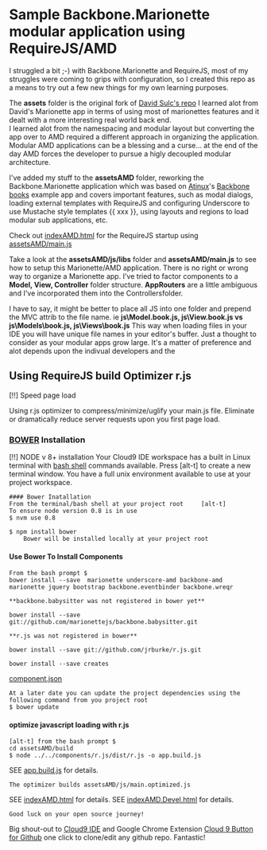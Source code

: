 # Sample Backbone.Marionette modular application using RequireJS/AMD 

I struggled a bit ;-) with Backbone.Marionette and RequireJS, most of my struggles were coming to grips with configuration, so I created this repo as a means to try out a few new things for my own learning purposes.

The **assets** folder is the original fork of [David Sulc's repo](https://github.com/davidsulc/backbone.marionette-atinux-books)  I learned alot from David's Marionette app in terms of using most of marionettes features and it dealt with a more interesting real world back end.  
I learned alot from the namespacing and modular layout but converting the app over to AMD required a different approach in organizing the application.  Modular AMD applications can be a blessing and a curse... at the end of the day AMD forces the developer to pursue a higly decoupled modular architecture.

I've added my stuff to the **assetsAMD** folder, reworking the Backbone.Marionette application which was based on [Atinux](http://www.atinux.fr)'s [Backbone books](http://www.atinux.fr/backbone-books/)
example app and covers important features, such as modal dialogs, loading external templates with RequireJS and configuring Underscore to use Mustache style templates {{ xxx }},
using layouts and regions to load modular sub applications, etc.

Check out [indexAMD.html](https://github.com/t2k/backbone.marionette-RequireJS/blob/master/indexAMD.html) for the RequireJS startup using [assetsAMD/main.js](https://github.com/t2k/backbone.marionette-RequireJS/blob/master/assetsAMD/js/main.js)

Take a look at the **assetsAMD/js/libs** folder and **assetsAMD/main.js** to see how to setup this  Marionette/AMD application.  There is no right or wrong way to organize
a Marionette app.  I've tried to factor components to a **Model, View, Controller** folder structure.  **AppRouters** are a little ambiguous and I've incorporated them into the Controllersfolder.

I have to say, it might be better to place all JS into one folder and prepend the MVC attrib to the file name.  ie **js\Model.book.js, js\View.book.js vs js\Models\book.js, js\Views\book.js**
This way when loading files in your IDE you will have unique file names in your editor's buffer.  Just a thought to consider as your modular apps grow large.  It's a matter of preference and alot depends upon the indivual developers and the 

## Using RequireJS build Optimizer r.js
[!!]  Speed page load

Using r.js optimizer to compress/minimize/uglify your main.js file.  Eliminate or dramatically reduce server requests upon you first page load.

### [BOWER](http://twitter.github.com/bower/) Installation
[!!] NODE v 8+ installation
Your Cloud9 IDE workspace has a built in Linux terminal with [bash shell](http://linuxcommand.org/learning_the_shell.php) commands available.  Press [alt-t] to create a new terminal window. You have a full unix environment available to use at your project workspace.

    #### Bower Inatallation
    From the terminal/bash shell at your project root     [alt-t]
    To ensure node version 0.8 is in use 
    $ nvm use 0.8
        
    $ npm install bower
        Bower will be installed locally at your project root

#### Use Bower To Install Components
    From the bash prompt $
    bower install --save  marionette underscore-amd backbone-amd marionette jquery bootstrap backbone.eventbinder backbone.wreqr
    
    **backbone.babysitter was not registered in bower yet**
    
    bower install --save git://github.com/marionettejs/backbone.babysitter.git
    
    **r.js was not registered in bower**
    
    bower install --save git://github.com/jrburke/r.js.git
    
    bower install --save creates 
    
[component.json](https://github.com/t2k/backbone.marionette-RequireJS/blob/master/component.json) 

    At a later date you can update the project dependencies using the following command from you project root
    $ bower update
    

#### optimize javascript loading with r.js 
    [alt-t] from the bash prompt $
    cd assetsAMD/build
    $ node ../../components/r.js/dist/r.js -o app.build.js
    
SEE [app.build.js](https://github.com/t2k/backbone.marionette-RequireJS/blob/master/assetsAMD/build/app.build.js) for details.
    
    The optimizer builds assetsAMD/js/main.optimized.js

SEE [indexAMD.html](https://github.com/t2k/backbone.marionette-RequireJS/blob/master/indexAMD.html) for details.
SEE [indexAMD.Devel.html](https://github.com/t2k/backbone.marionette-RequireJS/blob/master/indexAMD.Devel.html) for details.
    
    Good luck on your open source journey!
        

Big shout-out to [Cloud9 IDE](https://c9.io) and Google Chrome Extension [Cloud 9 Button for Github](https://chrome.google.com/webstore/detail/gkddhhofgajgmgfebhaiihlahjmjkmph) one click to clone/edit any github repo.  Fantastic!